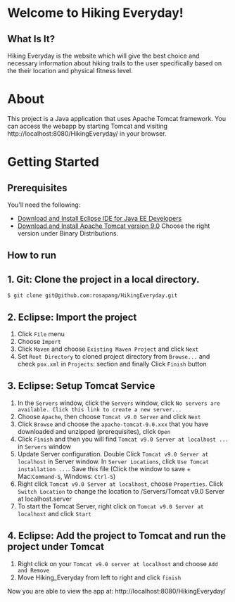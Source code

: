 # Welcome to Hiking Everyday!

## What Is It?
Hiking Everyday is the website which will give the best choice and necessary information about hiking trails to the user specifically based on the their location and physical fitness level.

# About

This project is a Java application that uses Apache Tomcat framework. You can access the webapp by starting Tomcat and visiting http://localhost:8080/HikingEveryday/ in your browser.

# Getting Started
## Prerequisites

You'll need the following:
* [Download and Install Eclipse IDE for Java EE Developers](https://www.eclipse.org/downloads/)
* [Download and Install Apache Tomcat version 9.0](http://tomcat.apache.org/download-90.cgi) Choose the right version under Binary Distributions.

## How to run
## 1. Git: Clone the project in a local directory.

```
$ git clone git@github.com:rosapang/HikingEveryday.git
```

## 2. Eclipse: Import the project
1. Click `File` menu
2. Choose `Import`
3. Click `Maven` and choose `Existing Maven Project` and click `Next`
4. Set `Root Directory` to cloned project directory from `Browse...` and check `pox.xml` in `Projects`: section and finally Click `Finish` button

## 3. Eclipse: Setup Tomcat Service
1. In the `Servers` window, click the `Servers` window, click `No servers are available. Click this link to create a new server...`
2. Choose `Apache`, then choose `Tomcat v9.0 Server` and click `Next`
3. Click `Browse` and choose the `apache-tomcat-9.0.xxx` that you have downloaded and unzipped (prerequisites), click `Open`
4. Click `Finish` and then you will find `Tomcat v9.0 Server at localhost ...` in `Servers` window
5. Update Server configuration. Double Click `Tomcat v9.0 Server at localhost` in Server window. In `Server Locations`, click `Use Tomcat installation ...`. Save this file (Click the window to save + Mac:`Command-S`, Windows: `Ctrl-S`)
6. Right click `Tomcat v9.0 Server at localhost`, choose `Properties`. Click `Switch Location` to change the location to /Servers/Tomcat v9.0 Server at localhost.server
7. To start the Tomcat Server, right click on `Tomcat v9.0 Server at localhost` and click `Start`

## 4. Eclipse: Add the project to Tomcat and run the project under Tomcat
1. Right click on your `Tomcat v9.0 server at localhost` and choose `Add and Remove`
2. Move Hiking_Everyday from left to right and click `finish`

Now you are able to view the app at: http://localhost:8080/HikingEveryday/

